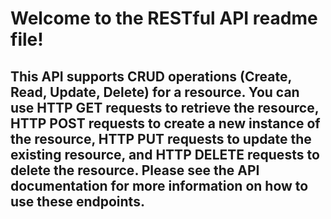 # Welcome to the RESTful API readme file!
## This API supports CRUD operations (Create, Read, Update, Delete) for a resource. You can use HTTP GET requests to retrieve the resource, HTTP POST requests to create a new instance of the resource, HTTP PUT requests to update the existing resource, and HTTP DELETE requests to delete the resource. Please see the API documentation for more information on how to use these endpoints.